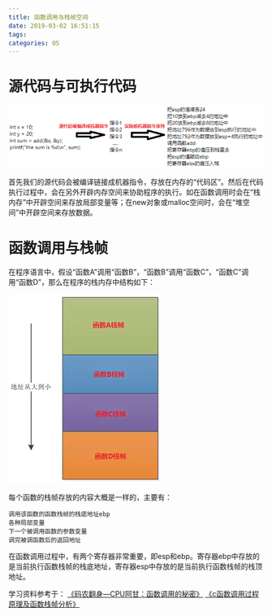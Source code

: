 ```yaml
---
title: 函数调用与栈帧空间
date: 2019-03-02 16:51:15
tags:
categories: OS
---
```


# 源代码与可执行代码

![](/images/os_frame_1_1.png)

首先我们的源代码会被编译链接成机器指令，存放在内存的“代码区”。然后在代码执行过程中，会在另外开辟内存空间来协助程序的执行。如在函数调用时会在“栈内存”中开辟空间来存放局部变量等；在new对象或malloc空间时，会在“堆空间”中开辟空间来存放数据。

# 函数调用与栈帧
在程序语言中，假设“函数A”调用“函数B”，“函数B”调用“函数C”，“函数C”调用“函数D”，那么在程序的栈内存中结构如下：

![](/images/os_frame_1_2.png)

每个函数的栈帧存放的内容大概是一样的，主要有：

    调用该函数的函数栈帧的栈底地址ebp
    各种局部变量
    下一个被调用函数的参数变量
    调完被调函数后的返回地址

在函数调用过程中，有两个寄存器非常重要，即esp和ebp。寄存器ebp中存放的是当前执行函数栈帧的栈底地址，寄存器esp中存放的是当前执行函数栈帧的栈顶地址。

学习资料参考于：
[《码农翻身—CPU阿甘：函数调用的秘密》](https://mp.weixin.qq.com/s/EoZyMgjEml_2rWu1dA85dA)
[《c函数调用过程原理及函数栈帧分析》](https://blog.csdn.net/wangjianno2/article/details/79783646)

